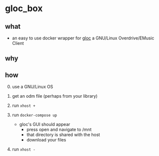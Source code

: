 # gloc_box

## what

- an easy to use docker wrapper for [gloc](https://github.com/jvolkening/gloc) a GNU/Linux Overdrive/EMusic Client

## why


## how

0) use a GNU/Linux OS

0) get an odm file (perhaps from your library)

0) run `xhost +`

0) run `docker-compose up`

    - gloc's GUI should appear
        - press open and navigate to /mnt
        - that directory is shared with the host
        - download your files

0) run `xhost -`
